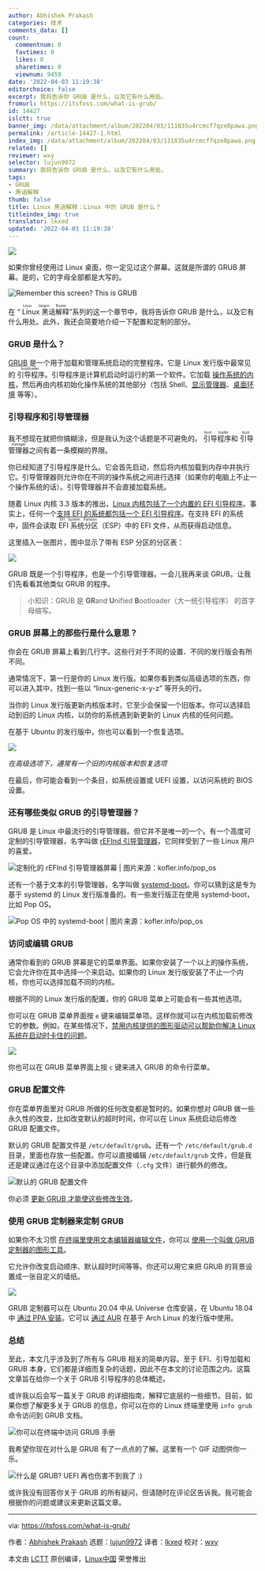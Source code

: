 ```yaml
---
author: Abhishek Prakash
categories: 技术
comments_data: []
count:
  commentnum: 0
  favtimes: 0
  likes: 0
  sharetimes: 0
  viewnum: 9459
date: '2022-04-03 11:19:38'
editorchoice: false
excerpt: 我将告诉你 GRUB 是什么，以及它有什么用处。
fromurl: https://itsfoss.com/what-is-grub/
id: 14427
islctt: true
banner_img: /data/attachment/album/202204/03/111835u4rcmcf7qze8pawa.png
permalink: /article-14427-1.html
index_img: /data/attachment/album/202204/03/111835u4rcmcf7qze8pawa.png.thumb.jpg
related: []
reviewer: wxy
selector: lujun9972
summary: 我将告诉你 GRUB 是什么，以及它有什么用处。
tags:
- GRUB
- 黑话解释
thumb: false
title: Linux 黑话解释：Linux 中的 GRUB 是什么？
titleindex_img: true
translator: lkxed
updated: '2022-04-03 11:19:38'
---
```


![](/data/attachment/album/202204/03/111835u4rcmcf7qze8pawa.png)


如果你曾经使用过 Linux 桌面，你一定见过这个屏幕。这就是所谓的 GRUB 屏幕。是的，它的字母全部都是大写的。


![Remember this screen? This is GRUB](/data/attachment/album/202204/03/111939d8mdm43ll4n777nk.png)


在 “<ruby> Linux 黑话解释 <rt>  Linux Jargon Buster </rt></ruby>”系列的这一个章节中，我将告诉你 GRUB 是什么，以及它有什么用处。此外，我还会简要地介绍一下配置和定制的部分。


### GRUB 是什么？


[GRUB](https://www.gnu.org/software/grub/) 是一个用于加载和管理系统启动的完整程序。它是 Linux 发行版中最常见的<ruby> 引导程序 <rt>  bootloader </rt></ruby>。引导程序是计算机启动时运行的第一个软件。它加载 [操作系统的内核](https://itsfoss.com/what-is-linux/)，然后再由内核初始化操作系统的其他部分（包括 Shell、[显示管理器](/article-12773-1.html)、[桌面环境](/article-12579-1.html) 等等）。


### 引导程序和引导管理器


我不想现在就把你搞糊涂，但是我认为这个话题是不可避免的。<ruby> 引导程序 <rt>  boot loader </rt></ruby>和<ruby> 引导管理器 <rt>  boot manager </rt></ruby>之间有着一条模糊的界限。


你已经知道了引导程序是什么。它会首先启动，然后将内核加载到内存中并执行它。引导管理器则允许你在不同的操作系统之间进行选择（如果你的电脑上不止一个操作系统的话）。引导管理器并不会直接加载系统。


随着 Linux 内核 3.3 版本的推出，[Linux 内核包括了一个内置的 EFI 引导程序](https://www.rodsbooks.com/efi-bootloaders/efistub.html)。事实上，任何一个[支持 EFI 的系统都包括一个 EFI 引导程序](https://jdebp.eu/FGA/efi-boot-process.html)。在支持 EFI 的系统中，固件会读取 <ruby> EFI 系统分区 <rt>  EFI System Partition </rt></ruby>（ESP）中的 EFI 文件，从而获得启动信息。


这里插入一张图片，图中显示了带有 ESP 分区的分区表：


![](/data/attachment/album/202204/03/111939pzyy0coqn7a9c2yw.png)


GRUB 既是一个引导程序，也是一个引导管理器。一会儿我再来谈 GRUB。让我们先看看其他类似 GRUB 的程序。



> 
> 小知识：GRUB 是 **GR**and **U**nified **B**ootloader（大一统引导程序） 的首字母缩写。
> 
> 
> 


### GRUB 屏幕上的那些行是什么意思？


你会在 GRUB 屏幕上看到几行字。这些行对于不同的设置、不同的发行版会有所不同。


通常情况下，第一行是你的 Linux 发行版。如果你看到类似高级选项的东西，你可以进入其中，找到一些以 “linux-generic-x-y-z” 等开头的行。


当你的 Linux 发行版更新内核版本时，它至少会保留一个旧版本。你可以选择启动到旧的 Linux 内核，以防你的系统遇到新更新的 Linux 内核的任何问题。


在基于 Ubuntu 的发行版中，你也可以看到一个恢复选项。


![](/data/attachment/album/202204/03/111940ymuwn888m80or084.jpg)


*在高级选项下，通常有一个旧的内核版本和恢复选项*


在最后，你可能会看到一个条目，如系统设置或 UEFI 设置，以访问系统的 BIOS 设置。


### 还有哪些类似 GRUB 的引导管理器？


GRUB 是 Linux 中最流行的引导管理器。但它并不是唯一的一个。有一个高度可定制的引导管理器，名字叫做 [rEFInd 引导管理器](https://www.rodsbooks.com/refind/)，它同样受到了一些 Linux 用户的喜爱。


![定制化的 rEFInd 引导管理器屏幕 | 图片来源：kofler.info/pop_os](/data/attachment/album/202204/03/111940cxvqmqma6t3n2yox.png)


还有一个基于文本的引导管理器，名字叫做 [systemd-boot](https://wiki.gentoo.org/wiki/Systemd-boot)。你可以猜到这是专为基于 systemd 的 Linux 发行版准备的。有一些发行版正在使用 systemd-boot，比如 Pop OS。


![Pop OS 中的 systemd-boot | 图片来源：kofler.info/pop_os](/data/attachment/album/202204/03/111940iozaaaeqqdzay3v3.png)


### 访问或编辑 GRUB


通常你看到的 GRUB 屏幕是它的菜单界面。如果你安装了一个以上的操作系统，它会允许你在其中选择一个来启动。如果你的 Linux 发行版安装了不止一个内核，你也可以选择加载不同的内核。


根据不同的 Linux 发行版的配置，你的 GRUB 菜单上可能会有一些其他选项。


你可以在 GRUB 菜单界面按 `e` 键来编辑菜单项。这样你就可以在内核加载前修改它的参数。例如，在某些情况下，[禁用内核提供的图形驱动可以帮助你解决 Linux 系统在启动时卡住的问题](https://itsfoss.com/fix-ubuntu-freezing/)。


![](/data/attachment/album/202204/03/111941vwwiszmd2wyyvulb.jpg)


你也可以在 GRUB 菜单界面上按 `c` 键来进入 GRUB 的命令行菜单。


### GRUB 配置文件


你在菜单界面里对 GRUB 所做的任何改变都是暂时的。如果你想对 GRUB 做一些永久性的改变，比如改变默认的超时时间，你可以在 Linux 系统启动后修改 GRUB 配置文件。


默认的 GRUB 配置文件是 `/etc/default/grub`。还有一个 `/etc/default/grub.d` 目录，里面也存放一些配置。你可以直接编辑 `/etc/default/grub` 文件，但是我还是建议通过在这个目录中添加配置文件（`.cfg` 文件）进行额外的修改。


![默认的 GRUB 配置文件](/data/attachment/album/202204/03/111941mgg5hj88bs4hz5sq.png)


你必须 [更新 GRUB 才能使这些修改生效](https://itsfoss.com/update-grub/)。


### 使用 GRUB 定制器来定制 GRUB


如果你不太习惯 [在终端里使用文本编辑器编辑文件](https://itsfoss.com/command-line-text-editors-linux/)，你可以 [使用一个叫做 GRUB 定制器的图形工具](https://itsfoss.com/grub-customizer-ubuntu/)。


它允许你改变启动顺序、默认超时时间等等。你还可以用它来把 GRUB 的背景设置成一张自定义的墙纸。


![](/data/attachment/album/202204/03/111941axsxxmcdc7l2sxm7.jpg)


GRUB 定制器可以在 Ubuntu 20.04 中从 Universe 仓库安装，在 Ubuntu 18.04 中 [通过 PPA 安装](https://itsfoss.com/ppa-guide/)。它可以 [通过 AUR](https://itsfoss.com/aur-arch-linux/) 在基于 Arch Linux 的发行版中使用。


### 总结


至此，本文几乎涉及到了所有与 GRUB 相关的简单内容。至于 EFI、引导加载和 GRUB 本身，它们都是详细而复杂的话题，因此不在本文的讨论范围之内。这篇文章旨在给你一个关于 GRUB 引导程序的总体概述。


或许我以后会写一篇关于 GRUB 的详细指南，解释它底层的一些细节。目前，如果你想了解更多关于 GRUB 的信息，你可以在你的 Linux 终端里使用 `info grub` 命令访问到 GRUB 文档。


![你可以在终端中访问 GRUB 手册](/data/attachment/album/202204/03/111942c2pwkpaduw2uar79.png)


我希望你现在对什么是 GRUB 有了一点点的了解。这里有一个 GIF 动图供你一乐。


![什么是 GRUB? UEFI 再也伤害不到我了 :)](/data/attachment/album/202204/03/111945ly7nnt5atbaliyy5.gif)


或许我没有回答你关于 GRUB 的所有疑问，但请随时在评论区告诉我。我可能会根据你的问题或建议来更新这篇文章。




---


via: <https://itsfoss.com/what-is-grub/>


作者：[Abhishek Prakash](https://itsfoss.com/author/abhishek/) 选题：[lujun9972](https://github.com/lujun9972) 译者：[lkxed](https://github.com/lkxed) 校对：[wxy](https://github.com/wxy)


本文由 [LCTT](https://github.com/LCTT/TranslateProject) 原创编译，[Linux中国](https://linux.cn/) 荣誉推出